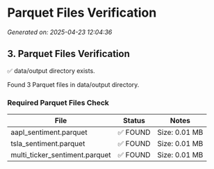 # Parquet Files Verification

*Generated on: 2025-04-23 12:04:36*

## 3. Parquet Files Verification

✅ data/output directory exists.

Found 3 Parquet files in data/output directory.

### Required Parquet Files Check

| File | Status | Notes |
| ---- | ------ | ----- |
| aapl_sentiment.parquet | ✅ FOUND | Size: 0.01 MB |
| tsla_sentiment.parquet | ✅ FOUND | Size: 0.01 MB |
| multi_ticker_sentiment.parquet | ✅ FOUND | Size: 0.01 MB |
